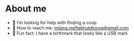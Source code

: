 # About me
- 👾 I’m looking for help with finding a coop
- 💬 How to reach me: milana.meftakhutdinova@gmail.com
- 💜 Fun fact: I have a birthmark that looks like a USB mark

